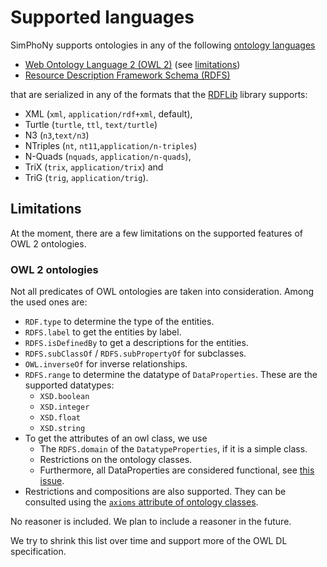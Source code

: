 # Supported languages

SimPhoNy supports ontologies in any of the following
[ontology languages](https://en.wikipedia.org/wiki/Ontology_language)

- [Web Ontology Language 2 (OWL 2)](https://www.w3.org/TR/owl2-primer/) (see [limitations](#owl-2-ontologies))
- [Resource Description Framework Schema (RDFS)](https://www.w3.org/TR/rdf-schema/)

that are serialized in any of the formats that the
[RDFLib](https://rdflib.readthedocs.io/en/stable/plugin_parsers.html) library
supports:

- XML (`xml`, `application/rdf+xml`, default),
- Turtle (`turtle`, `ttl`, `text/turtle`)
- N3 (`n3`,`text/n3`)
- NTriples (`nt`, `nt11`,`application/n-triples`)
- N-Quads (`nquads`, `application/n-quads`),
- TriX (`trix`, `application/trix`) and
- TriG (`trig`, `application/trig`).

## Limitations

At the moment, there are a few limitations on the supported features of OWL 2
ontologies.

### OWL 2 ontologies

Not all predicates of OWL ontologies are taken into
consideration. Among the used ones are:

- `RDF.type` to determine the type of the entities.
- `RDFS.label` to get the entities by label.
- `RDFS.isDefinedBy` to get a descriptions for the entities.
- `RDFS.subClassOf` / `RDFS.subPropertyOf` for subclasses.
- `OWL.inverseOf` for inverse relationships.
- `RDFS.range` to determine the datatype of `DataProperties`. These are the supported
  datatypes:
  - `XSD.boolean`
  - `XSD.integer`
  - `XSD.float`
  - `XSD.string`
- To get the attributes of an owl class, we use
  - The `RDFS.domain` of the `DatatypeProperties`, if it is a simple class.
  - Restrictions on the ontology classes.
  - Furthermore, all DataProperties are considered functional, see [this issue](https://github.com/simphony/osp-core/issues/416).
- Restrictions and compositions are also supported. They can be consulted
  using the [`axioms` attribute of ontology classes](../ontology_interface.ipynb#Operations-specific-to-ontology-axioms).

No reasoner is included. We plan to include a reasoner in the
future.

We try to shrink this list over time and support more of the
OWL DL specification.
